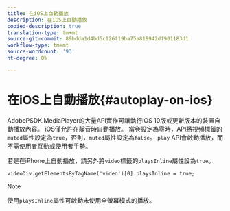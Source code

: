 ```yaml
---
title: 在iOS上自動播放
description: 在iOS上自動播放
copied-description: true
translation-type: tm+mt
source-git-commit: 89bdda1d4bd5c126f19ba75a819942df901183d1
workflow-type: tm+mt
source-wordcount: '93'
ht-degree: 0%

---
```



# 在iOS上自動播放{#autoplay-on-ios}

AdobePSDK.MediaPlayer的大量API實作可讓執行iOS 10版或更新版本的裝置自動播放內容。 iOS僅允許在靜音時自動播放。 當卷設定為零時，API將視頻標籤的`muted`屬性設定為`true`，否則，`muted`屬性設定為`false`。 `play` API會啟動播放，而不需使用者互動或使用者手勢。

若是在iPhone上自動播放，請另外將`video`標籤的`playsInline`屬性設為`true`。

```
videoDiv.getElementsByTagName('video')[0].playsInline = true;
```

>[!NOTE]
>
>使用`playsInline`屬性可啟動未使用全螢幕模式的播放。

